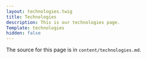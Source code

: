 ```yaml
---
layout: technologies.twig
title: Technologies 
description: This is our technologies page.
Template: technologies
hidden: false
---
```



The source for this page is in `content/technologies.md`.
